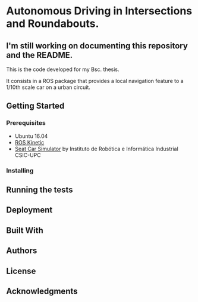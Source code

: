 # Autonomous Driving in Intersections and Roundabouts.
## I'm still working on documenting this repository and the README.
This is the code developed for my Bsc. thesis. 

It consists in a ROS package that provides a local navigation feature to a 1/10th scale car on a urban circuit. 

## Getting Started

### Prerequisites
- Ubuntu 16.04
- [ROS Kinetic](http://wiki.ros.org/kinetic/Installation/Ubuntu)
- [Seat Car Simulator](https://gitlab.iri.upc.edu/mobile_robotics/adc/seat_car_simulator) by Instituto de Robótica e Informática Industrial CSIC-UPC

### Installing

## Running the tests

## Deployment

## Built With

## Authors

## License

## Acknowledgments
